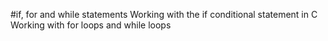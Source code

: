 #if, for and while statements
Working with the if conditional statement in C
Working with for loops and while loops